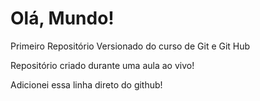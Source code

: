 # Olá, Mundo!
 Primeiro Repositório Versionado do curso de Git e Git Hub

 Repositório criado durante uma aula ao vivo!

 Adicionei essa linha direto do github!
